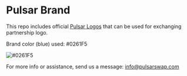 # Pulsar Brand

This repo includes official [Pulsar Logos](https://github.com/PulsarSwap/Logo/tree/main/pulsar) that can be used for exchanging partnership logo.

Brand color (blue) used: #0261F5

![#0261F5](https://github.com/PulsarSwap/Logo/blob/main/public/brand_color.png)

For more info or assistance, send us a message:
[info@pulsarswap.com](mailto:info@pulsarswap.com)
